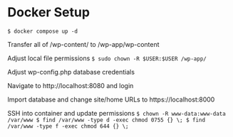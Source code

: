 # Docker Setup

`$ docker compose up -d`

Transfer all of /wp-content/ to /wp-app/wp-content

Adjust local file permissions
`$ sudo chown -R $USER:$USER /wp-app/`

Adjust wp-config.php database credentials

Navigate to http://localhost:8080 and login

Import database and change site/home URLs to https://localhost:8000

SSH into container and update permissions 
`$ chown -R www-data:www-data /var/www
$ find /var/www -type d -exec chmod 0755 {} \;
$ find /var/www -type f -exec chmod 644 {} \;`
